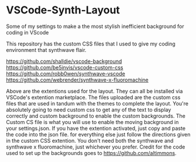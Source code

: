 # VSCode-Synth-Layout
Some of my settings to make a the most stylish inefficient background for coding in VScode

This repository has the custom CSS files that I used to give my coding environment that synthwave flair.

https://github.com/shalldie/vscode-background
https://github.com/be5invis/vscode-custom-css
https://github.com/robb0wen/synthwave-vscode
https://github.com/webrender/synthwave-x-fluoromachine

Above are the extentions used for the layout. They can all be installed via VSCode's extention marketplace. The files uploaded are the custom css files that are used in tandum with the themes to complete the layout. You're absolutely going to need custom css to get any of the text to display correctly and custom background to enable the custom backgrounds. The Custom CS file is what you will use to enable the moving background in your settings.json. If you have the extention activated, just copy and paste the code into the json file. for everything else just follow the directions given in the custom CSS extention. You don't need both the synthwave and synthwave x fluoromachine, just whichever you prefer.
Credit for the code used to set up the backgrounds goes to https://github.com/altimmons.
